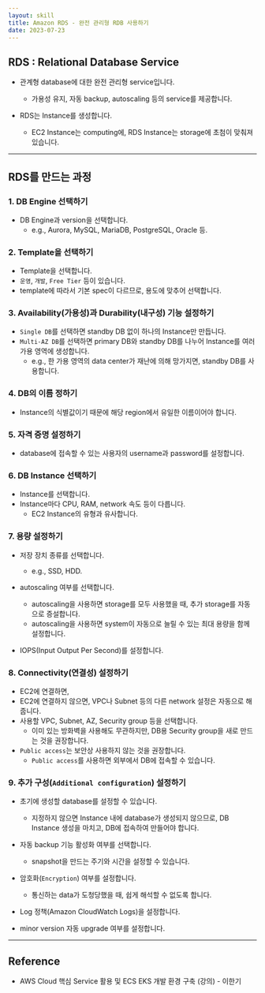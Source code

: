 ```yaml
---
layout: skill
title: Amazon RDS - 완전 관리형 RDB 사용하기
date: 2023-07-23
---
```





## RDS : Relational Database Service

- 관계형 database에 대한 완전 관리형 service입니다.
    - 가용성 유지, 자동 backup, autoscaling 등의 service를 제공합니다.

- RDS는 Instance를 생성합니다.
    - EC2 Instance는 computing에, RDS Instance는 storage에 초첨이 맞춰져 있습니다.




---




## RDS를 만드는 과정


### 1. DB Engine 선택하기

- DB Engine과 version을 선택합니다.
    - e.g., Aurora, MySQL, MariaDB, PostgreSQL, Oracle 등.


### 2. Template을 선택하기

- Template을 선택합니다.
- `운영`, `개발`, `Free Tier` 등이 있습니다.
- template에 따라서 기본 spec이 다르므로, 용도에 맞추어 선택합니다.


### 3. Availability(가용성)과 Durability(내구성) 기능 설정하기

- `Single DB`를 선택하면 standby DB 없이 하나의 Instance만 만듭니다.
- `Multi-AZ DB`를 선택하면 primary DB와 standby DB를 나누어 Instance를 여러 가용 영역에 생성합니다.
    - e.g., 한 가용 영역의 data center가 재난에 의해 망가지면, standby DB를 사용합니다.


### 4. DB의 이름 정하기

- Instance의 식별값이기 때문에 해당 region에서 유일한 이름이어야 합니다.


### 5. 자격 증명 설정하기

- database에 접속할 수 있는 사용자의 username과 password를 설정합니다.


### 6. DB Instance 선택하기

- Instance를 선택합니다.
- Instance마다 CPU, RAM, network 속도 등이 다릅니다.
    - EC2 Instance의 유형과 유사합니다.


### 7. 용량 설정하기

- 저장 장치 종류를 선택합니다.
    - e.g., SSD, HDD.

- autoscaling 여부를 선택합니다.
    - autoscaling을 사용하면 storage를 모두 사용했을 때, 추가 storage를 자동으로 증설합니다.
    - autoscaling을 사용하면 system이 자동으로 늘릴 수 있는 최대 용량을 함께 설정합니다.

- IOPS(Input Output Per Second)를 설정합니다.


### 8. Connectivity(연결성) 설정하기

- EC2에 연결하면, 
- EC2에 연결하지 않으면, VPC나 Subnet 등의 다른 network 설정은 자동으로 해줍니다.
- 사용할 VPC, Subnet, AZ, Security group 등을 선택합니다.
    - 이미 있는 방화벽을 사용해도 무관하지만, DB용 Security group을 새로 만드는 것을 권장합니다.
- `Public access`는 보안상 사용하지 않는 것을 권장합니다.
    - `Public access`를 사용하면 외부에서 DB에 접속할 수 있습니다.


### 9. 추가 구성(`Additional configuration`) 설정하기

- 초기에 생성할 database를 설정할 수 있습니다.
    - 지정하지 않으면 Instance 내에 database가 생성되지 않으므로, DB Instance 생성을 마치고, DB에 접속하여 만들어야 합니다.

- 자동 backup 기능 활성화 여부를 선택합니다.
    - snapshot을 만드는 주기와 시간을 설정할 수 있습니다.

- 암호화(`Encryption`) 여부를 설정합니다.
    - 통신하는 data가 도청당했을 때, 쉽게 해석할 수 없도록 합니다.

- Log 정책(Amazon CloudWatch Logs)을 설정합니다.

- minor version 자동 upgrade 여부를 설정합니다.




---




## Reference

- AWS Cloud 핵심 Service 활용 및 ECS EKS 개발 환경 구축 (강의) - 이한기
